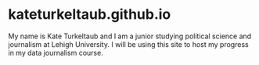 # kateturkeltaub.github.io

My name is Kate Turkeltaub and I am a junior studying political science and journalism at Lehigh University. I will be using this site to host my progress in my data journalism course. 
